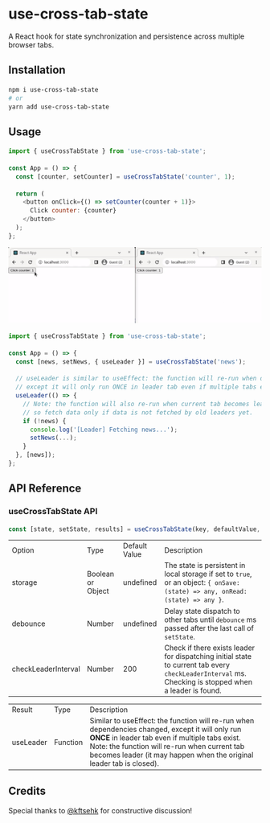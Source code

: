 # use-cross-tab-state

A React hook for state synchronization and persistence across multiple browser tabs.

## Installation

```sh
npm i use-cross-tab-state
# or
yarn add use-cross-tab-state
```

## Usage

```javascript
import { useCrossTabState } from 'use-cross-tab-state';

const App = () => {
  const [counter, setCounter] = useCrossTabState('counter', 1);

  return (
    <button onClick={() => setCounter(counter + 1)}>
      Click counter: {counter}
    </button>
  );
};
```

![Counter](imgs/counter.gif)

```javascript
import { useCrossTabState } from 'use-cross-tab-state';

const App = () => {
  const [news, setNews, { useLeader }] = useCrossTabState('news');

  // useLeader is similar to useEffect: the function will re-run when dependencies changed,
  // except it will only run ONCE in leader tab even if multiple tabs exist.
  useLeader(() => {
    // Note: the function will also re-run when current tab becomes leader,
    // so fetch data only if data is not fetched by old leaders yet.
    if (!news) {
      console.log('[Leader] Fetching news...');
      setNews(...);
    }
  }, [news]);
};
```

## API Reference

### useCrossTabState API

```javascript
const [state, setState, results] = useCrossTabState(key, defaultValue, options);
```

<table>
  <tr>
    <td> Option </td>
    <td> Type </td>
    <td> Default Value </td>
    <td> Description </td>
  </tr>
  <tr>
    <td> storage </td>
    <td> Boolean or Object </td>
    <td> undefined </td>
    <td> 
      The state is persistent in local storage if set to <code>true</code>, or an object: <code>{ onSave: (state) => any, onRead: (state) => any }</code>.
    </td>
  </tr>
  <tr>
    <td> debounce </td>
    <td> Number </td>
    <td> undefined </td>
    <td> 
      Delay state dispatch to other tabs until <code>debounce</code> ms passed after the last call of <code>setState</code>. 
    </td>
  </tr>
  <tr>
    <td> checkLeaderInterval </td>
    <td> Number </td>
    <td> 200 </td>
    <td>
      Check if there exists leader for dispatching initial state to current tab every <code>checkLeaderInterval</code> ms. Checking is stopped when a leader is found.
    </td>
  </tr>
</table>

<table>
  <tr>
    <td> Result </td>
    <td> Type </td>
    <td> Description </td>
  </tr>
  <tr>
    <td> useLeader </td>
    <td> Function </td>
    <td>
      Similar to useEffect: the function will re-run when dependencies changed, except it will only run <b>ONCE</b> in leader tab even if multiple tabs exist.
      <br />
      Note: the function will re-run when current tab becomes leader (it may happen when the original leader tab is closed).
    </td>
  </tr>
</table>

## Credits

Special thanks to [@kftsehk](https://github.com/kftsehk) for constructive discussion!
